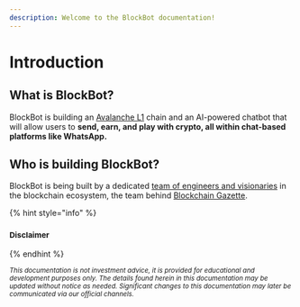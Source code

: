 ```yaml
---
description: Welcome to the BlockBot documentation!
---
```


# Introduction

## What is BlockBot?  <a href="#what-is-blockbot" id="what-is-blockbot"></a>

BlockBot is building an [Avalanche L1](https://build.avax.network/docs/quick-start/avalanche-l1s) chain and an AI-powered chatbot that will allow users to **send, earn, and play with crypto, all within chat-based platforms like WhatsApp.**

## Who is building BlockBot? <a href="#who-is-building-blockbot" id="who-is-building-blockbot"></a>

BlockBot is being built by a dedicated [team of engineers and visionaries](https://www.linkedin.com/company/blockbot-inc/people/?viewAsMember=true) in the blockchain ecosystem, the team behind  [Blockchain Gazette](https://linktr.ee/blockchaingazette).​

{% hint style="info" %}
### <sub>Disclaimer</sub> <a href="#disclaimer" id="disclaimer"></a>
{% endhint %}

<sub>_This documentation is not investment advice, it is provided for educational and development purposes only. The details found herein in this documentation may be updated without notice as needed. Significant changes to this documentation may later be communicated via our official channels._</sub>
